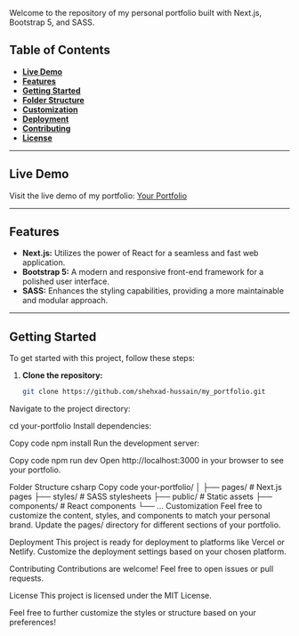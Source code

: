 Welcome to the repository of my personal portfolio built with Next.js, Bootstrap 5, and SASS.

## Table of Contents

- [**Live Demo**](#live-demo)
- [**Features**](#features)
- [**Getting Started**](#getting-started)
- [**Folder Structure**](#folder-structure)
- [**Customization**](#customization)
- [**Deployment**](#deployment)
- [**Contributing**](#contributing)
- [**License**](#license)

---

## **Live Demo**

Visit the live demo of my portfolio: [Your Portfolio](https://your-portfolio-url.com)

---

## **Features**

- **Next.js:** Utilizes the power of React for a seamless and fast web application.
- **Bootstrap 5:** A modern and responsive front-end framework for a polished user interface.
- **SASS:** Enhances the styling capabilities, providing a more maintainable and modular approach.

---

## **Getting Started**

To get started with this project, follow these steps:

1. **Clone the repository:**

   ```bash
   git clone https://github.com/shehxad-hussain/my_portfolio.git
Navigate to the project directory:

cd your-portfolio
Install dependencies:

Copy code
npm install
Run the development server:


Copy code
npm run dev
Open http://localhost:3000 in your browser to see your portfolio.

Folder Structure
csharp
Copy code
your-portfolio/
│
├── pages/          # Next.js pages
├── styles/         # SASS stylesheets
├── public/         # Static assets
├── components/     # React components
└── ...
Customization
Feel free to customize the content, styles, and components to match your personal brand. Update the pages/ directory for different sections of your portfolio.

Deployment
This project is ready for deployment to platforms like Vercel or Netlify. Customize the deployment settings based on your chosen platform.

Contributing
Contributions are welcome! Feel free to open issues or pull requests.

License
This project is licensed under the MIT License.



Feel free to further customize the styles or structure based on your preferences!